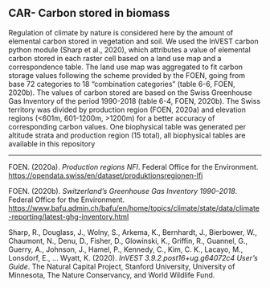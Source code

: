 ## CAR- Carbon stored in biomass

Regulation of climate by nature is considered here by the amount of elemental carbon stored in vegetation and soil. We used the InVEST carbon python module (Sharp et al., 2020), which attributes a value of elemental carbon stored in each raster cell based on a land use map and a correspondence table. The land use map was aggregated to fit carbon storage values following the scheme provided by the FOEN, going from base 72 categories to 18 “combination categories” (table 6-6, FOEN, 2020b). The values of carbon stored are based on the Swiss Greenhouse Gas Inventory of the period 1990-2018 (table 6-4, FOEN, 2020b). The Swiss territory was divided by production region (FOEN, 2020a) and elevation regions (<601m, 601-1200m, >1200m) for a better accuracy of corresponding carbon values. One biophysical table was generated per altitude strata and production region (15 total), all biophysical tables are available in this repository

-----

FOEN. (2020a). *Production regions NFI*. Federal Office for the Environment. https://opendata.swiss/en/dataset/produktionsregionen-lfi

FOEN. (2020b). *Switzerland’s Greenhouse Gas Inventory 1990–2018*. Federal Office for the Environment. https://www.bafu.admin.ch/bafu/en/home/topics/climate/state/data/climate-reporting/latest-ghg-inventory.html

Sharp, R., Douglass, J., Wolny, S., Arkema, K., Bernhardt, J., Bierbower, W., Chaumont, N., Denu, D., Fisher, D., Glowinski, K., Griffin, R., Guannel, G., Guerry, A., Johnson, J., Hamel, P., Kennedy, C., Kim, C. K., Lacayo, M., Lonsdorf, E., … Wyatt, K. (2020). *InVEST 3.9.2.post16+ug.g64072c4 User’s Guide*. The Natural Capital Project, Stanford University, University of Minnesota, The Nature Conservancy, and World Wildlife Fund.